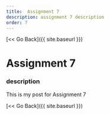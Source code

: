 ```yaml
---
title:  Assignment 7
description: assignment 7 description
order: 7
---
```


[&lt;&lt; Go Back]({{ site.baseurl }})

# Assignment 7
### description

This is my post for Assignment 7

[&lt;&lt; Go Back]({{ site.baseurl }})
